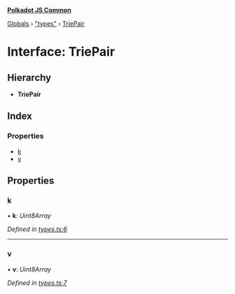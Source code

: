 **[Polkadot JS Common](../README.md)**

[Globals](../globals.md) › ["types"](../modules/_types_.md) › [TriePair](_types_.triepair.md)

# Interface: TriePair

## Hierarchy

* **TriePair**

## Index

### Properties

* [k](_types_.triepair.md#k)
* [v](_types_.triepair.md#v)

## Properties

###  k

• **k**: *Uint8Array*

*Defined in [types.ts:6](https://github.com/polkadot-js/common/blob/a5d2369/packages/trie-hash/src/types.ts#L6)*

___

###  v

• **v**: *Uint8Array*

*Defined in [types.ts:7](https://github.com/polkadot-js/common/blob/a5d2369/packages/trie-hash/src/types.ts#L7)*